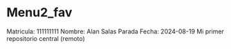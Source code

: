 # Menu2_fav
Matricula: 111111111 
Nombre: Alan Salas Parada 
Fecha: 2024-08-19 
Mi primer repositorio central (remoto)
